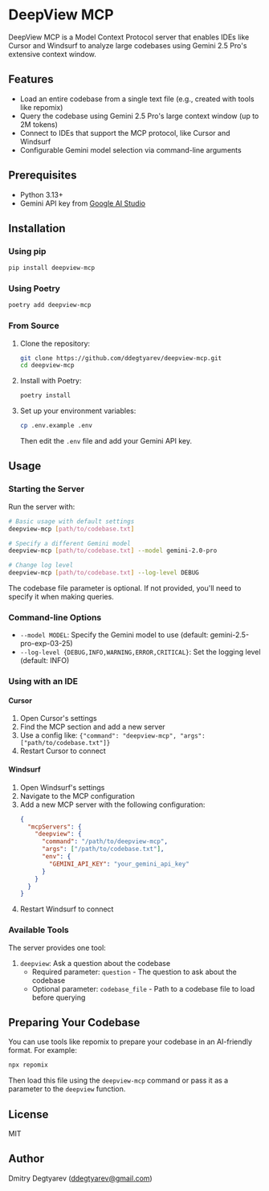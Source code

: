 # DeepView MCP

DeepView MCP is a Model Context Protocol server that enables IDEs like Cursor and Windsurf to analyze large codebases using Gemini 2.5 Pro's extensive context window.

## Features

- Load an entire codebase from a single text file (e.g., created with tools like repomix)
- Query the codebase using Gemini 2.5 Pro's large context window (up to 2M tokens)
- Connect to IDEs that support the MCP protocol, like Cursor and Windsurf
- Configurable Gemini model selection via command-line arguments

## Prerequisites

- Python 3.13+
- Gemini API key from [Google AI Studio](https://aistudio.google.com/)

## Installation

### Using pip

```bash
pip install deepview-mcp
```

### Using Poetry

```bash
poetry add deepview-mcp
```

### From Source

1. Clone the repository:
   ```bash
   git clone https://github.com/ddegtyarev/deepview-mcp.git
   cd deepview-mcp
   ```

2. Install with Poetry:
   ```bash
   poetry install
   ```

3. Set up your environment variables:
   ```bash
   cp .env.example .env
   ```
   
   Then edit the `.env` file and add your Gemini API key.

## Usage

### Starting the Server

Run the server with:

```bash
# Basic usage with default settings
deepview-mcp [path/to/codebase.txt]

# Specify a different Gemini model
deepview-mcp [path/to/codebase.txt] --model gemini-2.0-pro

# Change log level
deepview-mcp [path/to/codebase.txt] --log-level DEBUG
```

The codebase file parameter is optional. If not provided, you'll need to specify it when making queries.

### Command-line Options

- `--model MODEL`: Specify the Gemini model to use (default: gemini-2.5-pro-exp-03-25)
- `--log-level {DEBUG,INFO,WARNING,ERROR,CRITICAL}`: Set the logging level (default: INFO)

### Using with an IDE

#### Cursor

1. Open Cursor's settings
2. Find the MCP section and add a new server
3. Use a config like: `{"command": "deepview-mcp", "args": ["path/to/codebase.txt"]}`
4. Restart Cursor to connect

#### Windsurf

1. Open Windsurf's settings
2. Navigate to the MCP configuration
3. Add a new MCP server with the following configuration:
   ```json
   {
     "mcpServers": {
       "deepview": {
         "command": "/path/to/deepview-mcp",
         "args": ["/path/to/codebase.txt"],
         "env": {
           "GEMINI_API_KEY": "your_gemini_api_key"
         }
       }
     }
   }
   ```
4. Restart Windsurf to connect

### Available Tools

The server provides one tool:

1. `deepview`: Ask a question about the codebase
   - Required parameter: `question` - The question to ask about the codebase
   - Optional parameter: `codebase_file` - Path to a codebase file to load before querying

## Preparing Your Codebase

You can use tools like repomix to prepare your codebase in an AI-friendly format. For example:

```bash
npx repomix 
```

Then load this file using the `deepview-mcp` command or pass it as a parameter to the `deepview` function.

## License

MIT

## Author

Dmitry Degtyarev (ddegtyarev@gmail.com)
